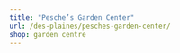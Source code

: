 ```yaml
---
title: "Pesche’s Garden Center"
url: /des-plaines/pesches-garden-center/
shop: garden centre
---
```

